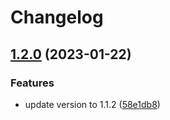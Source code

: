 # Changelog

## [1.2.0](https://github.com/robot12580/nicehook/compare/v1.1.1...v1.2.0) (2023-01-22)


### Features

* update version to 1.1.2 ([58e1db8](https://github.com/robot12580/nicehook/commit/58e1db826b71e94c29f74fd1d1a2d4d538d844d1))

